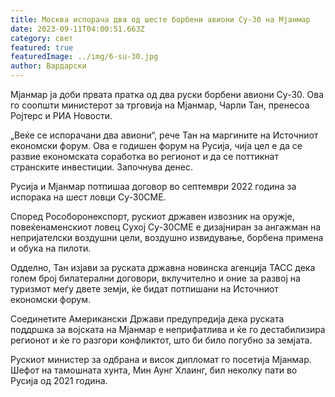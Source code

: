```yaml
---
title: Москва испорача два од шесте борбени авиони Су-30 на Мјанмар
date: 2023-09-11T04:00:51.663Z
category: свет
featured: true
featuredImage: ../img/6-su-30.jpg
author: Вардарски
---
```

Мјанмар ја доби првата пратка од два руски борбени авиони Су-30. Ова го соопшти министерот за трговија на Мјанмар, Чарли Тан, пренесоа Ројтерс и РИА Новости.

„Веќе се испорачани два авиони“, рече Тан на маргините на Источниот економски форум. Ова е годишен форум на Русија, чија цел е да се развие економската соработка во регионот и да се поттикнат странските инвестиции. Започнува денес.

Русија и Мјанмар потпишаа договор во септември 2022 година за испорака на шест ловци Су-30СМЕ.

Според Рособоронекспорт, рускиот државен извозник на оружје, повеќенаменскиот ловец Сухој Су-30СМЕ е дизајниран за ангажман на непријателски воздушни цели, воздушно извидување, борбена примена и обука на пилоти.

Одделно, Тан изјави за руската државна новинска агенција ТАСС дека голем број билатерални договори, вклучително и оние за развој на туризмот меѓу двете земји, ќе бидат потпишани на Источниот економски форум.

Соединетите Американски Држави предупредија дека руската поддршка за војската на Мјанмар е неприфатлива и ќе го дестабилизира регионот и ќе го разгори конфликтот, што би било погубно за земјата.

Рускиот министер за одбрана и висок дипломат го посетија Мјанмар. Шефот на тамошната хунта, Мин Аунг Хлаинг, бил неколку пати во Русија од 2021 година.
